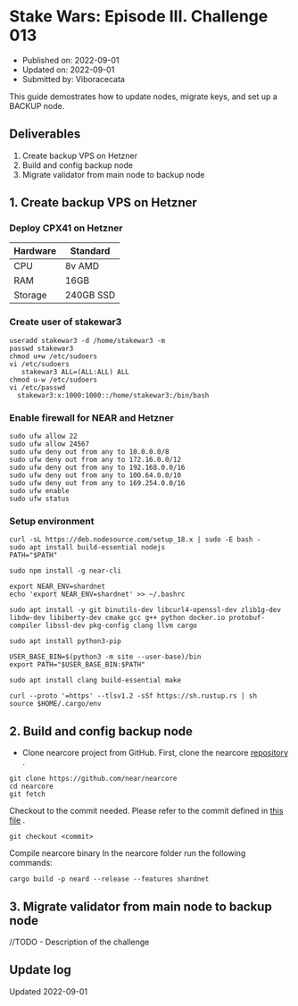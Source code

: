 # Stake Wars: Episode III. Challenge 013
* Published on: 2022-09-01
* Updated on: 2022-09-01
* Submitted by: Viboracecata

This guide demostrates how to update nodes, migrate keys, and set up a BACKUP node.

## Deliverables

1. Create backup VPS on Hetzner
2. Build and config backup node
3. Migrate validator from main node to backup node

## 1. Create backup VPS on Hetzner
### Deploy CPX41 on Hetzner
| Hardware       |        Standard                            |
| -------------- | ------------------------------------       |
| CPU            | 8v AMD                                     |
| RAM            | 16GB                                       |
| Storage        | 240GB SSD                                  |

### Create user of stakewar3
```
useradd stakewar3 -d /home/stakewar3 -m
passwd stakewar3
chmod u+w /etc/sudoers
vi /etc/sudoers
   stakewar3 ALL=(ALL:ALL) ALL
chmod u-w /etc/sudoers
vi /etc/passwd
  stakewar3:x:1000:1000::/home/stakewar3:/bin/bash
```
### Enable firewall for NEAR and Hetzner
```
sudo ufw allow 22
sudo ufw allow 24567
sudo ufw deny out from any to 10.0.0.0/8
sudo ufw deny out from any to 172.16.0.0/12
sudo ufw deny out from any to 192.168.0.0/16
sudo ufw deny out from any to 100.64.0.0/10
sudo ufw deny out from any to 169.254.0.0/16
sudo ufw enable
sudo ufw status
```
### Setup environment
```
curl -sL https://deb.nodesource.com/setup_18.x | sudo -E bash -  
sudo apt install build-essential nodejs
PATH="$PATH"

sudo npm install -g near-cli

export NEAR_ENV=shardnet
echo 'export NEAR_ENV=shardnet' >> ~/.bashrc

sudo apt install -y git binutils-dev libcurl4-openssl-dev zlib1g-dev libdw-dev libiberty-dev cmake gcc g++ python docker.io protobuf-compiler libssl-dev pkg-config clang llvm cargo

sudo apt install python3-pip

USER_BASE_BIN=$(python3 -m site --user-base)/bin
export PATH="$USER_BASE_BIN:$PATH"

sudo apt install clang build-essential make

curl --proto '=https' --tlsv1.2 -sSf https://sh.rustup.rs | sh
source $HOME/.cargo/env
```

## 2. Build and config backup node

* Clone nearcore project from GitHub. First, clone the nearcore [repository](https://github.com/near/nearcore) .  
```
git clone https://github.com/near/nearcore
cd nearcore
git fetch
```
Checkout to the commit needed. Please refer to the commit defined in [this file](https://github.com/near/stakewars-iii/blob/main/commit.md) .
```
git checkout <commit>
```
Compile nearcore binary
In the nearcore folder run the following commands:
```
cargo build -p neard --release --features shardnet
```

## 3. Migrate validator from main node to backup node

//TODO - Description of the challenge

## Update log

Updated 2022-09-01

